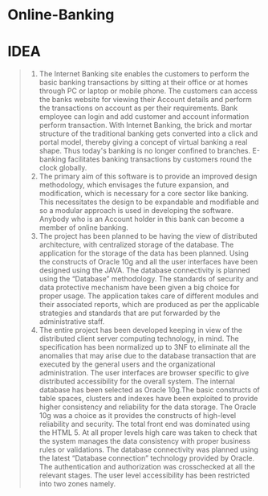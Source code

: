 # Online-Banking
# IDEA
> 1. The Internet Banking site enables the customers to perform the basic banking transactions by sitting at their office or at homes through PC or laptop or mobile phone. The customers can access the banks website for viewing their Account details and perform the transactions on account as per their requirements. Bank employee can login and add customer and account information perform transaction. With Internet Banking, the brick and mortar structure of the traditional banking gets converted into a click and portal model, thereby giving a concept of virtual banking a real shape. Thus today's banking is no longer confined to branches. E-banking facilitates banking transactions by customers round the clock globally.
> 2. The primary aim of this software is to provide an improved design methodology, which envisages the future expansion, and modification, which is necessary for a core sector like banking. This necessitates the design to be expandable and modifiable and so a modular approach is used in developing the software. Anybody who is an Account holder in this bank can become a member of online banking.
> 3. The project has been planned to be having the view of distributed architecture, with centralized storage of the database. The application for the storage of the data has been planned. Using the constructs of Oracle 10g and all the user interfaces have been designed using the JAVA. The database connectivity is planned using the “Database” methodology. The standards of security and data protective mechanism have been given a big choice for proper usage. The application takes care of different modules and their associated reports, which are produced as per the applicable strategies and standards that are put forwarded by the administrative staff.
>4. The entire project has been developed keeping in view of the distributed client server computing technology, in mind. The specification has been normalized up to 3NF to eliminate all the anomalies that may arise due to the database transaction that are executed by the general users and the organizational administration. The user interfaces are browser specific to give distributed accessibility for the overall system. The internal database has been selected as Oracle 10g.The basic constructs of table spaces, clusters and indexes have been exploited to provide higher consistency and reliability for the data storage. The Oracle 10g was a choice as it provides the constructs of high-level reliability and security. The total front end was dominated using the HTML 5. At all proper levels high care was taken to check that the system manages the data consistency with proper business rules or validations. The database connectivity was planned using the latest “Database connection” technology provided by Oracle. The authentication and authorization was crosschecked at all the relevant stages. The user level accessibility has been restricted into two zones namely.


				
